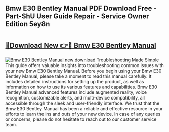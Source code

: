 ## Bmw E30 Bentley Manual PDF Download Free - Part-ShU User Guide Repair - Service Owner Edition 5ey8n

# <h2><a href="http://bc16704.oget.top/?id=Bmw+E30+Bentley+Manual">🔗Download New 👉🔴 Bmw E30 Bentley Manual</a></h2>

[![Bmw E30 Bentley Manual new download](https://i.imgur.com/5g1atiW.png)](http://bc16704.oget.top/?id=Bmw+E30+Bentley+Manual)
Troubleshooting Made Simple This guide offers valuable insights into troubleshooting common issues with your new Bmw E30 Bentley Manual. Before you begin using your Bmw E30 Bentley Manual, please take a moment to read this manual carefully. It includes detailed instructions for setting up the product, as well as information on how to use its various features and capabilities. Bmw E30 Bentley Manual advanced features include augmented reality, voice recognition, customizable alerts, and multi-device compatibility, all accessible through the sleek and user-friendly interface. We trust that the Bmw E30 Bentley Manual has been a reliable and effective resource in your efforts to learn the ins and outs of your new device. In case of any queries or concerns, please do not hesitate to reach out to our customer service team.
